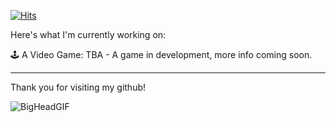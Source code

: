 [![Hits](https://hits.sh/github.com/NoahThatsWack.svg?style=for-the-badge&label=Visits&color=4c4ce2&labelColor=3d3d3d)](https://hits.sh/github.com/NoahThatsWack/)

Here's what I'm currently working on:

🕹️ A Video Game: TBA - A game in development, more info coming soon.

---

Thank you for visiting my github!

![BigHeadGIF](https://user-images.githubusercontent.com/48492587/214170665-e1c8aefd-7cc3-425e-9942-aa9017215d76.gif)
